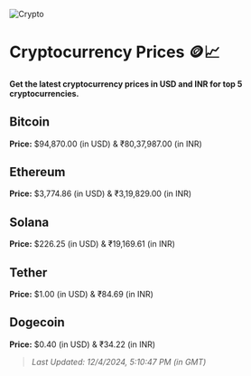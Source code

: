 
![Crypto](https://www.techguide.com.au/wp-content/uploads/2020/11/crypto3.jpeg)

# Cryptocurrency Prices 🪙📈

#### Get the latest cryptocurrency prices in USD and INR for top 5 cryptocurrencies.

## Bitcoin

**Price:** $94,870.00 (in USD) & ₹80,37,987.00 (in INR)

## Ethereum

**Price:** $3,774.86 (in USD) & ₹3,19,829.00 (in INR)

## Solana

**Price:** $226.25 (in USD) & ₹19,169.61 (in INR)

## Tether

**Price:** $1.00 (in USD) & ₹84.69 (in INR)

## Dogecoin

**Price:** $0.40 (in USD) & ₹34.22 (in INR)

> _Last Updated: 12/4/2024, 5:10:47 PM (in GMT)_
